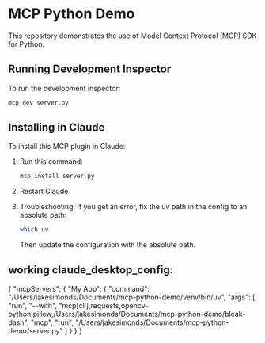 # MCP Python Demo

This repository demonstrates the use of Model Context Protocol (MCP) SDK for Python.

## Running Development Inspector

To run the development inspector:

```bash
mcp dev server.py
```

## Installing in Claude

To install this MCP plugin in Claude:

1. Run this command:

   ```bash
   mcp install server.py
   ```

2. Restart Claude

3. Troubleshooting: If you get an error, fix the uv path in the config to an absolute path:

   ```bash
   which uv
   ```

   Then update the configuration with the absolute path.

## working claude_desktop_config:

{
  "mcpServers": {
    "My App": {
      "command": "/Users/jakesimonds/Documents/mcp-python-demo/venv/bin/uv",
      "args": [
        "run",
        "--with",
        "mcp[cli],requests,opencv-python,pillow,/Users/jakesimonds/Documents/mcp-python-demo/bleak-dash",
        "mcp",
        "run",
        "/Users/jakesimonds/Documents/mcp-python-demo/server.py"
      ]
    }
  }
}
